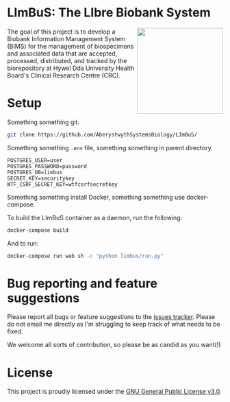 # LImBuS: The LIbre Biobank System

<img src="limbus/app/static/images/logos/limbus_logo_250px" align="right" width="200px">

The goal of this project is to develop a Biobank Information Management System (BIMS) for the management of biospecimens and associated data that are accepted, processed, distributed, and tracked by the biorepository at Hywel Dda University Health Board's Clinical Research Centre (CRC).

# Setup

Something something git.

```bash
git clone https://github.com/AberystwythSystemsBiology/LImBuS/
```

Something something ```.env``` file, something something in parent directory.

```
POSTGRES_USER=user
POSTGRES_PASSWORD=password
POSTGRES_DB=limbus
SECRET_KEY=securitykey
WTF_CSRF_SECRET_KEY=wtfcsrfsecretkey
```

Something something install Docker, something something use docker-compose.

To build the LImBuS container as a daemon, run the following:

```bash
docker-compose build
```

And to run:

```bash
docker-compose run web sh -c "python limbus/run.py"
```

# Bug reporting and feature suggestions

Please report all bugs or feature suggestions to the [issues tracker](https://www.github.com/AberystwythSystemsBiology/limbus/issues). Please do not email me directly as I'm struggling to keep track of what needs to be fixed.

We welcome all sorts of contribution, so please be as candid as you want(!)

# License

This project is proudly licensed under the [GNU General Public License v3.0](https://raw.githubusercontent.com/AberystwythSystemsBiology/limbus/dev/LICENSE).
